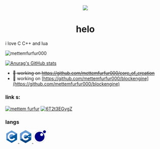 <div  id="header" align="center"> <img src="https://media.discordapp.net/attachments/807809192537882647/1105585986274070629/attachment-1-2.gif" width="200" /> </div>

<h1 align="center">
  helo
</h1>

i love C C++ and lua

<p align="left"> <img src="https://komarev.com/ghpvc/?username=mettemfurfur000&label=Profile%20views&color=0e75b6&style=flat" alt="mettemfurfur000" /> </p>

[![Anurag's GitHub stats](https://github-readme-stats.vercel.app/api?username=mettemfurfur000)](https://github.com/anuraghazra/github-readme-stats)


- ~~🔭 working on https://github.com/mettemfurfur000/core_of_creation~~
- 🔭 working on [https://github.com/mettemfurfur000/blockengine](https://github.com/mettemfurfur000/blockengine)
<h3 align="left">link s:</h3>

<p align="left">
  <a href="https://www.youtube.com/c/mettem furfur" target="blank"><img align="center" src="https://raw.githubusercontent.com/rahuldkjain/github-profile-readme-generator/master/src/images/icons/Social/youtube.svg" alt="mettem furfur" height="30" width="40" /></a>
  <a href="https://discord.gg/6T2t3EGvgZ" target="blank"><img align="center" src="https://raw.githubusercontent.com/rahuldkjain/github-profile-readme-generator/master/src/images/icons/Social/discord.svg" alt="6T2t3EGvgZ" height="30" width="40" /></a>
</p>
<h3 align="left">
  langs
</h3>
<p align="left"> 
  <a href="https://www.cprogramming.com/" target="_blank" rel="noreferrer"> 
    <img src="https://raw.githubusercontent.com/devicons/devicon/master/icons/c/c-original.svg" alt="c" width="40" height="40"/> 
  </a> 
  <a href="https://www.w3schools.com/cpp/" target="_blank" rel="noreferrer"> 
    <img src="https://raw.githubusercontent.com/devicons/devicon/master/icons/cplusplus/cplusplus-original.svg" alt="cplusplus" width="40" height="40"/> 
  </a> 
  <a href="https://www.w3schools.com/cpp/" target="_blank" rel="noreferrer"> 
    <img src="https://raw.githubusercontent.com/devicons/devicon/master/icons/lua/lua-original.svg" alt="cplusplus" width="40" height="40"/> 
  </a> 
</p>
